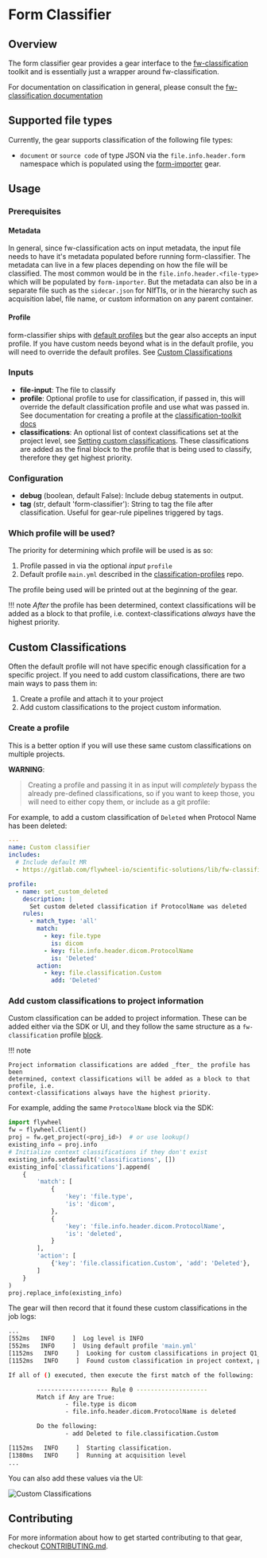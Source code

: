<!-- markdownlint-disable code-block-style -->
# Form Classifier

## Overview

The form classifier gear provides a gear interface to the
[fw-classification](https://gitlab.com/flywheel-io/scientific-solutions/lib/fw-classification)
toolkit and is essentially just a wrapper around fw-classification.

For documentation on classification in general, please consult the
[fw-classification documentation](https://flywheel-io.gitlab.io/scientific-solutions/lib/fw-classification/)

## Supported file types

Currently, the gear supports classification of the following file types:

* `document` or `source code` of type JSON via the `file.info.header.form` namespace 
which is populated using the 
[form-importer](https://gitlab.com/flywheel-io/scientific-solutions/gears/form-importer)
gear.

## Usage

### Prerequisites

#### Metadata

In general, since fw-classification acts on input metadata, the input file needs to have
it's metadata populated before running form-classifier. The metadata can live in a few
places depending on how the file will be classified.  The most common would be in the
`file.info.header.<file-type>` which will be populated by `form-importer`.  But
the metadata can also be in a separate file such as the `sidecar.json` for NIfTIs, or in
the hierarchy such as acquisition label, file name, or custom information on any parent
container.

#### Profile

form-classifier ships with [default
profiles](https://gitlab.com/flywheel-io/scientific-solutions/lib/fw-classification-profiles/-/tree/main/profiles)
but the gear also accepts an input profile.  If you have custom needs beyond what is in
the default profile, you will need to override the default profiles. See [Custom
Classifications](#custom-classifications)

### Inputs

* __file-input__: The file to classify
* __profile__: Optional profile to use for classification, if passed in, this
will override the default classification profile and use what was passed in.
See documentation for creating a profile at the
[classification-toolkit
docs](https://flywheel-io.gitlab.io/scientific-solutions/lib/fw-classification/fw-classification/profile/)
* __classifications__: An optional list of context classifications set at the
project level, see
[Setting custom classifications](#custom-classifications).  These
classifications are added as the final block to the profile that is being
used to classify, therefore they get highest priority.

### Configuration

* __debug__ (boolean, default False): Include debug statements in output.
* __tag__ (str, default 'form-classifier'): String to tag the file after
classification. Useful for gear-rule pipelines triggered by tags.

### Which profile will be used?

The priority for determining which profile will be used is as so:

1. Profile passed in via the optional _input_ `profile`
2. Default profile `main.yml` described in the
[classification-profiles](https://gitlab.com/flywheel-io/scientific-solutions/lib/fw-classification-profiles)
repo.

The profile being used will be printed out at the beginning of the gear.

!!! note
    _After_ the profile has been determined, context classifications will be
    added as a block to that profile, i.e. context-classifications _always_ have the
    highest priority.

## Custom Classifications

Often the default profile will not have specific enough classification for a specific
project.  If you need to add custom classifications, there are two main ways to pass
them in:

1. Create a profile and attach it to your project
2. Add custom classifications to the project custom information.

### Create a profile

This is a better option if you will use these same custom classifications on multiple
projects.

__WARNING__:

> Creating a profile and passing it in as input will _completely_ bypass the already
> pre-defined classifications, so if you want to keep those, you will need to either copy
> them, or include as a git profile:

For example, to add a custom classification of `Deleted` when Protocol Name has been
deleted:

```yaml
---
name: Custom classifier
includes:
  # Include default MR
  - https://gitlab.com/flywheel-io/scientific-solutions/lib/fw-classification-profiles$profiles/MR.yaml

profile:
  - name: set_custom_deleted
    description: |
      Set custom deleted classification if ProtocolName was deleted
    rules:
      - match_type: 'all'
        match:
          - key: file.type
            is: dicom
          - key: file.info.header.dicom.ProtocolName
            is: 'Deleted'
        action:
          - key: file.classification.Custom
            add: 'Deleted'
```

### Add custom classifications to project information

Custom classification can be added to project information.  These can be added either
via the SDK or UI, and they follow the same structure as a `fw-classification` profile
[block](https://flywheel-io.gitlab.io/scientific-solutions/lib/fw-classification/fw-classification/profile/#block).

!!! note

    Project information classifications are added _fter_ the profile has been
    determined, context classifications will be added as a block to that profile, i.e.
    context-classifications always have the highest priority.

For example, adding the same `ProtocolName` block via the SDK:

```python
import flywheel
fw = flywheel.Client()
proj = fw.get_project(<proj_id>)  # or use lookup()
existing_info = proj.info
# Initialize context classifications if they don't exist
existing_info.setdefault('classifications', [])
existing_info['classifications'].append(
    {
        'match': [
            {
                'key': 'file.type',
                'is': 'dicom',
            },
            {
                'key': 'file.info.header.dicom.ProtocolName',
                'is': 'deleted',
            }
        ],
        'action': [
            {'key': 'file.classification.Custom', 'add': 'Deleted'},
        ]
    }
)
proj.replace_info(existing_info)
```

The gear will then record that it found these custom classifications in the job logs:

```bash
...
[552ms   INFO     ]  Log level is INFO
[552ms   INFO     ]  Using default profile 'main.yml'
[1152ms   INFO     ]  Looking for custom classifications in project Q1_Q2_2022
[1152ms   INFO     ]  Found custom classification in project context, parsed as:

If all of () executed, then execute the first match of the following:

        -------------------- Rule 0 --------------------
        Match if Any are True:
                - file.type is dicom
                - file.info.header.dicom.ProtocolName is deleted

        Do the following:
                - add Deleted to file.classification.Custom

[1152ms   INFO     ]  Starting classification.
[1380ms   INFO     ]  Running at acquisition level
...
```

You can also add these values via the UI:

![Custom Classifications](./docs/images/custom-classifications-ui.png)

## Contributing

For more information about how to get started contributing to that gear,
checkout [CONTRIBUTING.md](CONTRIBUTING.md).
